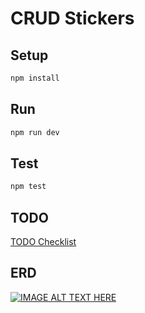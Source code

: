 # CRUD Stickers

## Setup

```sh
npm install
```

## Run

```sh
npm run dev
```

## Test

```sh
npm test
```

## TODO

[TODO Checklist](TODO.md)

## ERD

[![IMAGE ALT TEXT HERE](http://devstickers.com/assets/img/pro/m539.png)](https://www.youtube.com/watch?v=YOUTUBE_VIDEO_ID_HERE)
